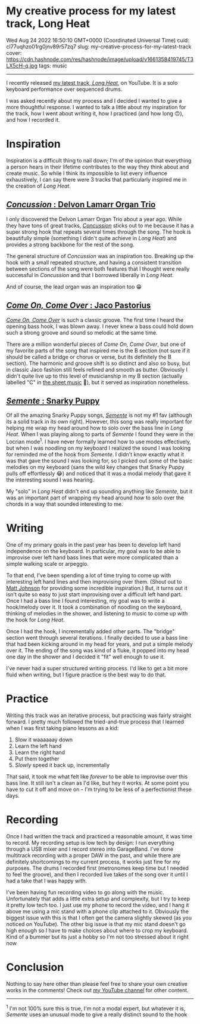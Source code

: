 # My creative process for my latest track, Long Heat

Wed Aug 24 2022 16:50:10 GMT+0000 (Coordinated Universal Time)
cuid: cl77uqhzo01rg0jnv89r57zq7
slug: my-creative-process-for-my-latest-track
cover: https://cdn.hashnode.com/res/hashnode/image/upload/v1661358419745/T3LX5cH-q.jpg
tags: music

---

I recently released [my latest track, _Long Heat_](https://youtu.be/49ZHMyRZEd0), on YouTube. It is a solo keyboard performance over sequenced drums.

I was asked recently about my process and I decided I wanted to give a more thoughtful response. I wanted to talk a little about my inspiration for the track, how I went about writing it, how I practiced (and how long 🙃), and how I recorded it.

# Inspiration

Inspiration is a difficult thing to nail down; I'm of the opinion that everything a person hears in their lifetime contributes to the way they think about and create music. So while I think its impossible to list every influence exhaustively, I can say there were 3 tracks that particularly inspired me in the creation of _Long Heat_.

## [_Concussion_ : Delvon Lamarr Organ Trio](https://www.youtube.com/watch?v=ZK0JBp3zl2c)

I only discovered the Delvon Lamarr Organ Trio about a year ago. While they have tons of great tracks, [_Concussion_](https://www.youtube.com/watch?v=ZK0JBp3zl2c) sticks out to me because it has a super strong hook that repeats several times through the song. The hook is beautifully simple (something I didn't quite achieve in _Long Heat_) and provides a strong backbone for the rest of the song.

The general structure of _Concussion_ was an inspiration too. Breaking up the hook with a small repeated structure, and having a consistent transition between sections of the song were both features that I thought were really successful in _Concussion_ and that I borrowed liberally in _Long Heat_.

And of course, the lead organ was an inspiration too 😁

## [_Come On, Come Over_ : Jaco Pastorius](https://youtu.be/PE6HmArln_k)

[_Come On, Come Over_](https://youtu.be/PE6HmArln_k) is such a classic groove. The first time I heard the opening bass hook, I was blown away. I never knew a bass could hold down such a strong groove and sound so melodic at the same time.

There are a million wonderful pieces of _Come On, Come Over_, but one of my favorite parts of the song that inspired me is the B section (not sure if it should be called a bridge or chorus or verse, but its definitely the B section). The harmonic and groove shift is so distinct and also so busy, but in classic Jaco fashion still feels refined and smooth as butter. Obviously I didn't quite live up to this level of musicianship in my B section (actually labelled "C" in [the sheet music](https://res.cloudinary.com/ericyd/image/upload/v1660879031/sheet-music/Long-Heat_qicirh.pdf) 🤔), but it served as inspiration nonetheless.

## [_Semente_ : Snarky Puppy](https://www.youtube.com/watch?v=6X8awFendUE)

Of all the amazing Snarky Puppy songs, [_Semente_](https://www.youtube.com/watch?v=6X8awFendUE) is not my #1 fav (although its a solid track in its own right). However, this song was really important for helping me wrap my head around how to solo over the bass line in _Long Heat_. When I was playing along to parts of _Semente_ I found they were in the Locrian mode<sup>1</sup>. I have never formally learned how to use modes effectively, but when I was noodling on my keyboard I realized the sound I was looking for reminded me of the hook from _Semente_. I didn't know exactly what it was that gave the sound I was looking for, so I picked out some of the basic melodies on my keyboard (sans the wild key changes that Snarky Puppy pulls off effortlessly 😂) and noticed that it was a modal melody that gave it the interesting sound I was hearing.

My "solo" in _Long Heat_ didn't end up sounding anything like _Semente_, but it was an important part of wrapping my head around _how_ to solo over the chords in a way that sounded interesting to me.

# Writing

One of my primary goals in the past year has been to develop left hand independence on the keyboard. In particular, my goal was to be able to improvise over left hand bass lines that were more complicated than a simple walking scale or arpeggio.

To that end, I've been spending a lot of time trying to come up with interesting left hand lines and then improvising over them. (Shout out to [Matt Johnson](https://www.youtube.com/c/MattJohnsonJamiroquai) for providing some incredible inspiration.) But, it turns out it isn't quite so easy to just start improvising over a difficult left hand part. Once I had a bass line I found interesting, my goal was to write a hook/melody over it. It took a combination of noodling on the keyboard, thinking of melodies in the shower, and listening to music to come up with the hook for _Long Heat_.

Once I had the hook, I incrementally added other parts. The "bridge" section went through several iterations. I finally decided to use a bass line that had been kicking around in my head for years, and put a simple melody over it. The ending of the song was kind of a fluke, it popped into my head one day in the shower and I decided it "fit" well enough to use it.

I've never had a super structured writing process. I'd like to get a bit more fluid when writing, but I figure practice is the best way to do that.

# Practice

Writing this track was an iterative process, but practicing was fairly straight forward. I pretty much followed the tried-and-true process that I learned when I was first taking piano lessons as a kid:

1. Slow it waaaaaay down
2. Learn the left hand
3. Learn the right hand
4. Put them together
5. _Slowly_ speed it back up, incrementally

That said, it took me what felt like _forever_ to be able to improvise over this bass line. It still isn't a clean as I'd like, but hey it works. At some point you have to cut it off and move on - I'm trying to be less of a perfectionist these days.

# Recording

Once I had written the track and practiced a reasonable amount, it was time to record. My recording setup is low tech by design: I run everything through a USB mixer and I record stereo into GarageBand. I've done multitrack recording with a proper DAW in the past, and while there are definitely shortcomings to my current process, it works just fine for my purposes. The drums I recorded first (metronomes keep time but I needed to feel the groove), and then I recorded live takes of the song over it until I had a take that I was happy with.

I've been having fun recording video to go along with the music. Unfortunately that adds a little extra setup and complexity, but I try to keep it pretty low tech too. I just use my phone to record the video, and I hang it above me using a mic stand with a phone clip attached to it. Obviously the biggest issue with this is that I often get the camera slightly skewed (as you noticed on YouTube). The other big issue is that my mic stand doesn't go high enough so I have to make choices about where to crop my keyboard. Kind of a bummer but its just a hobby so I'm not too stressed about it right now

# Conclusion

Nothing to say here other than please feel free to share your own creative works in the comments! Check out [my YouTube channel](https://www.youtube.com/@ericyd) for other content.

---

<sup>1</sup> I'm not 100% sure this is true, I'm not a modal expert, but whatever it is, _Semente_ uses an unusual mode to give a really distinct sound to the hook
